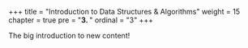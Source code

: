 +++
title = "Introduction to Data Structures & Algorithms"
weight = 15
chapter = true
pre = "<b>3.  </b>"
ordinal = "3"
+++

The big introduction to new content!